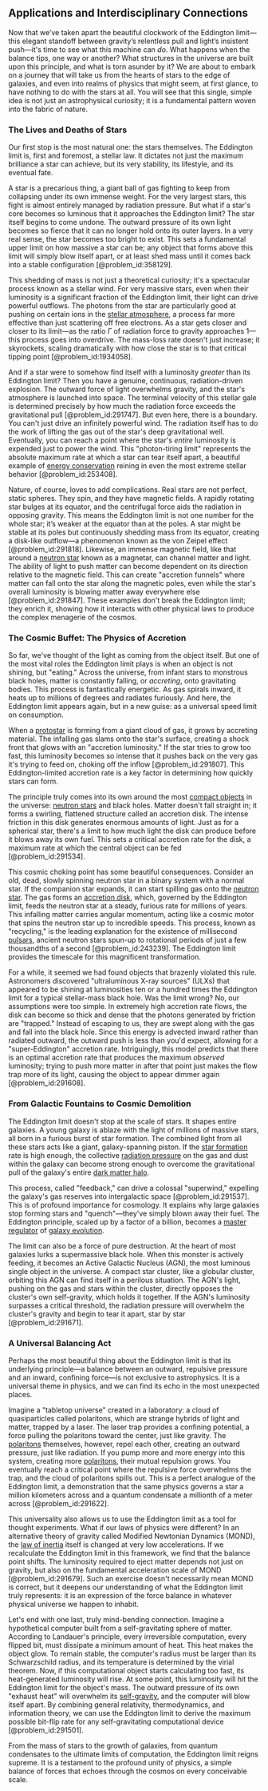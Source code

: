 ## Applications and Interdisciplinary Connections

Now that we’ve taken apart the beautiful clockwork of the Eddington limit—this elegant standoff between gravity’s relentless pull and light’s insistent push—it's time to see what this machine can *do*. What happens when the balance tips, one way or another? What structures in the universe are built upon this principle, and what is torn asunder by it? We are about to embark on a journey that will take us from the hearts of stars to the edge of galaxies, and even into realms of physics that might seem, at first glance, to have nothing to do with the stars at all. You will see that this single, simple idea is not just an astrophysical curiosity; it is a fundamental pattern woven into the fabric of nature.

### The Lives and Deaths of Stars

Our first stop is the most natural one: the stars themselves. The Eddington limit is, first and foremost, a stellar law. It dictates not just the maximum brilliance a star can achieve, but its very stability, its lifestyle, and its eventual fate.

A star is a precarious thing, a giant ball of gas fighting to keep from collapsing under its own immense weight. For the very largest stars, this fight is almost entirely managed by radiation pressure. But what if a star's core becomes so luminous that it approaches the Eddington limit? The star itself begins to come undone. The outward pressure of its own light becomes so fierce that it can no longer hold onto its outer layers. In a very real sense, the star becomes too bright to exist. This sets a fundamental upper limit on how massive a star can be; any object that forms above this limit will simply blow itself apart, or at least shed mass until it comes back into a stable configuration [@problem_id:358129].

This shedding of mass is not just a theoretical curiosity; it's a spectacular process known as a stellar wind. For very massive stars, even when their luminosity is a significant fraction of the Eddington limit, their light can drive powerful outflows. The photons from the star are particularly good at pushing on certain ions in the [stellar atmosphere](@article_id:157600), a process far more effective than just scattering off free electrons. As a star gets closer and closer to its limit—as the ratio $\Gamma$ of radiation force to gravity approaches 1—this process goes into overdrive. The mass-loss rate doesn't just increase; it skyrockets, scaling dramatically with how close the star is to that critical tipping point [@problem_id:1934058].

And if a star were to somehow find itself with a luminosity *greater* than its Eddington limit? Then you have a genuine, continuous, radiation-driven explosion. The outward force of light overwhelms gravity, and the star's atmosphere is launched into space. The terminal velocity of this stellar gale is determined precisely by how much the radiation force exceeds the gravitational pull [@problem_id:291747]. But even here, there is a boundary. You can't just drive an infinitely powerful wind. The radiation itself has to do the work of lifting the gas out of the star's deep gravitational well. Eventually, you can reach a point where the star's *entire* luminosity is expended just to power the wind. This "photon-tiring limit" represents the absolute maximum rate at which a star can tear itself apart, a beautiful example of [energy conservation](@article_id:146481) reining in even the most extreme stellar behavior [@problem_id:253408].

Nature, of course, loves to add complications. Real stars are not perfect, static spheres. They spin, and they have magnetic fields. A rapidly rotating star bulges at its equator, and the centrifugal force aids the radiation in opposing gravity. This means the Eddington limit is not one number for the whole star; it’s weaker at the equator than at the poles. A star might be stable at its poles but continuously shedding mass from its equator, creating a disk-like outflow—a phenomenon known as the von Zeipel effect [@problem_id:291818]. Likewise, an immense magnetic field, like that around a [neutron star](@article_id:146765) known as a magnetar, can channel matter and light. The ability of light to push matter can become dependent on its direction relative to the magnetic field. This can create "accretion funnels" where matter can fall onto the star along the magnetic poles, even while the star's overall luminosity is blowing matter away everywhere else [@problem_id:291847]. These examples don't break the Eddington limit; they enrich it, showing how it interacts with other physical laws to produce the complex menagerie of the cosmos.

### The Cosmic Buffet: The Physics of Accretion

So far, we've thought of the light as coming from the object itself. But one of the most vital roles the Eddington limit plays is when an object is not shining, but "eating." Across the universe, from infant stars to monstrous black holes, matter is constantly falling, or *accreting*, onto gravitating bodies. This process is fantastically energetic. As gas spirals inward, it heats up to millions of degrees and radiates furiously. And here, the Eddington limit appears again, but in a new guise: as a universal speed limit on consumption.

When a [protostar](@article_id:158966) is forming from a giant cloud of gas, it grows by accreting material. The infalling gas slams onto the star's surface, creating a shock front that glows with an "accretion luminosity." If the star tries to grow too fast, this luminosity becomes so intense that it pushes back on the very gas it's trying to feed on, choking off the inflow [@problem_id:291807]. This Eddington-limited accretion rate is a key factor in determining how quickly stars can form.

The principle truly comes into its own around the most [compact objects](@article_id:157117) in the universe: [neutron stars](@article_id:139189) and black holes. Matter doesn't fall straight in; it forms a swirling, flattened structure called an accretion disk. The intense friction in this disk generates enormous amounts of light. Just as for a spherical star, there's a limit to how much light the disk can produce before it blows away its own fuel. This sets a critical accretion rate for the disk, a maximum rate at which the central object can be fed [@problem_id:291534].

This cosmic choking point has some beautiful consequences. Consider an old, dead, slowly spinning neutron star in a binary system with a normal star. If the companion star expands, it can start spilling gas onto the [neutron star](@article_id:146765). The gas forms an [accretion disk](@article_id:159110), which, governed by the Eddington limit, feeds the neutron star at a steady, furious rate for millions of years. This infalling matter carries angular momentum, acting like a cosmic motor that spins the neutron star up to incredible speeds. This process, known as "recycling," is the leading explanation for the existence of millisecond [pulsars](@article_id:203020), ancient neutron stars spun-up to rotational periods of just a few thousandths of a second [@problem_id:243239]. The Eddington limit provides the timescale for this magnificent transformation.

For a while, it seemed we had found objects that brazenly violated this rule. Astronomers discovered "ultraluminous X-ray sources" (ULXs) that appeared to be shining at luminosities ten or a hundred times the Eddington limit for a typical stellar-mass black hole. Was the limit wrong? No, our assumptions were too simple. In extremely high accretion rate flows, the disk can become so thick and dense that the photons generated by friction are "trapped." Instead of escaping to us, they are swept along with the gas and fall into the black hole. Since this energy is advected inward rather than radiated outward, the outward push is less than you'd expect, allowing for a "super-Eddington" accretion rate. Intriguingly, this model predicts that there is an optimal accretion rate that produces the maximum *observed* luminosity; trying to push more matter in after that point just makes the flow trap more of its light, causing the object to appear dimmer again [@problem_id:291608].

### From Galactic Fountains to Cosmic Demolition

The Eddington limit doesn't stop at the scale of stars. It shapes entire galaxies. A young galaxy is ablaze with the light of millions of massive stars, all born in a furious burst of star formation. The combined light from all these stars acts like a giant, galaxy-spanning piston. If the [star formation](@article_id:159862) rate is high enough, the collective [radiation pressure](@article_id:142662) on the gas and dust within the galaxy can become strong enough to overcome the gravitational pull of the galaxy's entire [dark matter halo](@article_id:157190).

This process, called "feedback," can drive a colossal "superwind," expelling the galaxy's gas reserves into intergalactic space [@problem_id:291537]. This is of profound importance for cosmology. It explains why large galaxies stop forming stars and "quench"—they've simply blown away their fuel. The Eddington principle, scaled up by a factor of a billion, becomes a [master regulator](@article_id:265072) of [galaxy evolution](@article_id:158346).

The limit can also be a force of pure destruction. At the heart of most galaxies lurks a supermassive black hole. When this monster is actively feeding, it becomes an Active Galactic Nucleus (AGN), the most luminous single object in the universe. A compact star cluster, like a globular cluster, orbiting this AGN can find itself in a perilous situation. The AGN's light, pushing on the gas and stars within the cluster, directly opposes the cluster's own self-gravity, which holds it together. If the AGN's luminosity surpasses a critical threshold, the radiation pressure will overwhelm the cluster's gravity and begin to tear it apart, star by star [@problem_id:291671].

### A Universal Balancing Act

Perhaps the most beautiful thing about the Eddington limit is that its underlying principle—a balance between an outward, repulsive pressure and an inward, confining force—is not exclusive to astrophysics. It is a universal theme in physics, and we can find its echo in the most unexpected places.

Imagine a "tabletop universe" created in a laboratory: a cloud of quasiparticles called polaritons, which are strange hybrids of light and matter, trapped by a laser. The laser trap provides a confining potential, a force pulling the polaritons toward the center, just like gravity. The [polaritons](@article_id:142457) themselves, however, repel each other, creating an outward pressure, just like radiation. If you pump more and more energy into this system, creating more [polaritons](@article_id:142457), their mutual repulsion grows. You eventually reach a critical point where the repulsive force overwhelms the trap, and the cloud of polaritons spills out. This is a perfect analogue of the Eddington limit, a demonstration that the same physics governs a star a million kilometers across and a quantum condensate a millionth of a meter across [@problem_id:291622].

This universality also allows us to use the Eddington limit as a tool for thought experiments. What if our laws of physics were different? In an alternative theory of gravity called Modified Newtonian Dynamics (MOND), the [law of inertia](@article_id:176507) itself is changed at very low accelerations. If we recalculate the Eddington limit in this framework, we find that the balance point shifts. The luminosity required to eject matter depends not just on gravity, but also on the fundamental acceleration scale of MOND [@problem_id:291679]. Such an exercise doesn't necessarily mean MOND is correct, but it deepens our understanding of what the Eddington limit truly represents: it is an expression of the force balance in whatever physical universe we happen to inhabit.

Let's end with one last, truly mind-bending connection. Imagine a hypothetical computer built from a self-gravitating sphere of matter. According to Landauer's principle, every irreversible computation, every flipped bit, must dissipate a minimum amount of heat. This heat makes the object glow. To remain stable, the computer's radius must be larger than its Schwarzschild radius, and its temperature is determined by the virial theorem. Now, if this computational object starts calculating too fast, its heat-generated luminosity will rise. At some point, this luminosity will hit the Eddington limit for the object's mass. The outward pressure of its own "exhaust heat" will overwhelm its [self-gravity](@article_id:270521), and the computer will blow itself apart. By combining general relativity, thermodynamics, and information theory, we can use the Eddington limit to derive the maximum possible bit-flip rate for any self-gravitating computational device [@problem_id:291501].

From the mass of stars to the growth of galaxies, from quantum condensates to the ultimate limits of computation, the Eddington limit reigns supreme. It is a testament to the profound unity of physics, a simple balance of forces that echoes through the cosmos on every conceivable scale.